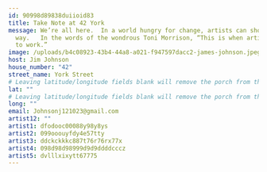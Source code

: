 ```yaml
---
id: 90998d89838duiioid83
title: Take Note at 42 York
message: We’re all here.  In a world hungry for change, artists can show the
  way.   In the words of the wondrous Toni Morrison, “This is when artists get
  to work.”
image: /uploads/b4c08923-43b4-44a8-a021-f947597dacc2-james-johnson.jpeg
host: Jim Johnson
house_number: "42"
street_name: York Street
# Leaving latitude/longitude fields blank will remove the porch from the Porchfest map.
lat: ""
# Leaving latitude/longitude fields blank will remove the porch from the Porchfest map.
long: ""
email: Johnsonj121023@gmail.com
artist12: ""
artist1: dfodooc00088y98y8ys
artist2: 099ooouyfdy4e57tty
artist3: ddckckkkc887t76r76rx77x
artist4: 098d98d98999d9d9ddddcccz
artist5: dvlllxixytt67775
---
```

